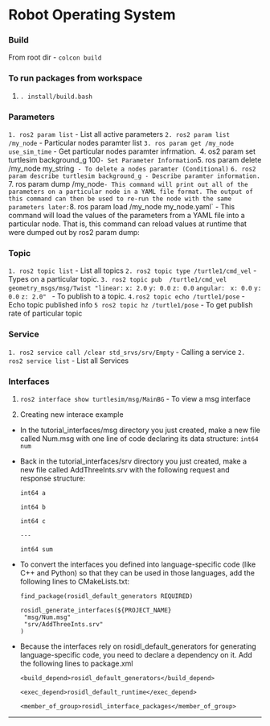 # Robot Operating System

### Build
From root dir -  `colcon build`

### To run packages from workspace
1. `. install/build.bash`

### Parameters 

`1. ros2 param list`  - List all active parameters
`2. ros2 param list /my_node` - Particular nodes paramter list
`3. ros param get /my_node use_sim_time` - Get particular nodes paramter infrmation.`
`4. os2 param set turtlesim background_g 100` - Set Parameter Information
`5. ros param delete /my_node my_string` - To delete a nodes paramter (Conditional)`
`6. ros2 param describe turtlesim background_g - Describe paramter information.
`7. ros param dump /my_node` - This command will print out all of the parameters on a particular node in a YAML file format. The output of this command can then be used to re-run the node with the same parameters later:
`8. ros param load /my_node my_node.yaml` - This command will load the values of the parameters from a YAML file into a particular node. That is, this command can reload values at runtime that were dumped out by ros2 param dump:


### Topic

`1. ros2 topic list` - List all topics
`2. ros2 topic type /turtle1/cmd_vel` - Types on a particular topic.
`3. ros2 topic pub  /turtle1/cmd_vel geometry_msgs/msg/Twist "linear:`
  `x: 2.0`
  `y: 0.0`
  `z: 0.0`
`angular:`
 ` x: 0.0`
  `y: 0.0`
  `z: 2.0" ` - To publish to a topic.
`4.ros2 topic echo /turtle1/pose` - Echo topic published info
`5 ros2 topic hz /turtle1/pose` - To get publish rate of particular topic


### Service
`1. ros2 service call /clear std_srvs/srv/Empty` - Calling a service
`2. ros2 service list` - List all Services


### Interfaces

1. `ros2 interface show turtlesim/msg/MainBG` - To view a msg interface

 2. Creating new interace example
  - In the tutorial_interfaces/msg directory you just created, make a new file called Num.msg with one line of code     declaring its data structure:
  `int64 num`
- Back in the tutorial_interfaces/srv directory you just created, make a new file called AddThreeInts.srv with the following request and response structure:
    ```
    int64 a

    int64 b 

    int64 c

    ---

    int64 sum

    ```
- To convert the interfaces you defined into language-specific code (like C++ and Python) so that they can be used in those languages, add the following lines to CMakeLists.txt:
 
   ```
   find_package(rosidl_default_generators REQUIRED)

  rosidl_generate_interfaces(${PROJECT_NAME}
    "msg/Num.msg"
    "srv/AddThreeInts.srv"
  )
  ```
- Because the interfaces rely on rosidl_default_generators for generating language-specific code, you need to declare a dependency on it. Add the following lines to package.xml
  ```
  <build_depend>rosidl_default_generators</build_depend>

  <exec_depend>rosidl_default_runtime</exec_depend>

  <member_of_group>rosidl_interface_packages</member_of_group>
  ```
---


